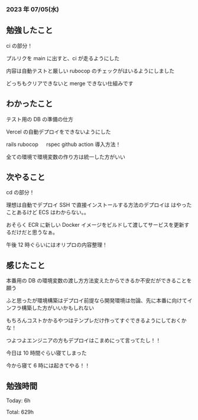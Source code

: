 ### 2023 年 07/05(水)

## 勉強したこと

ci の部分！

プルリクを main に出すと、ci が走るようにした

内容は自動テストと厳しい rubocop のチェックがはいるようにしました

どっちもクリアできないと merge できない仕組みです

## わかったこと

テスト用の DB の準備の仕方

Vercel の自動デプロイをできないようにした

rails rubocop 　 rspec github action 導入方法！

全ての環境で環境変数の作り方は統一した方がいい

## 次やること

cd の部分！

理想は自動でデプロイ SSH で直接インストールする方法のデプロイは はやったことあるけど ECS はわからない。。

おそらく ECR に新しい Docker イメージをビルドして渡してサービスを更新するだけだと思うなぁ。

午後 12 時ぐらいにはオリプロの内容整理！

## 感じたこと

本番用の DB の環境変数の渡し方方法変えたからできるか不安だができることを願う

ふと思ったが環境構築はデプロイ前提なら開発環境は勿論、先に本番に向けてインフラ構築した方がいいかもしれない

もちろんコストかかるやつはテンプレだけ作ってすぐできるようにしておくかな！

つよつよエンジニアの方もデプロイはこまめにって言ってたし！！

今日は 10 時間ぐらい寝てしまった

今から寝て 6 時には起きてやる！！

## 勉強時間

Today: 6h

Total: 629h
